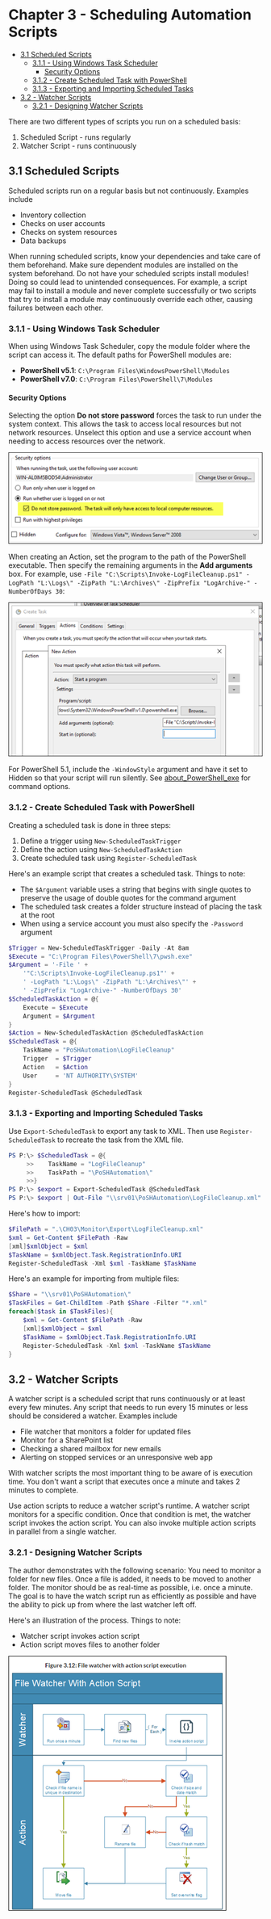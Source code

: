 # Chapter 3 - Scheduling Automation Scripts

- [3.1 Scheduled Scripts](#31-scheduled-scripts)
  - [3.1.1 - Using Windows Task Scheduler](#311---using-windows-task-scheduler)
    - [Security Options](#security-options)
  - [3.1.2 - Create Scheduled Task with PowerShell](#312---create-scheduled-task-with-powershell)
  - [3.1.3 - Exporting and Importing Scheduled Tasks](#313---exporting-and-importing-scheduled-tasks)
- [3.2 - Watcher Scripts](#32---watcher-scripts)
  - [3.2.1 - Designing Watcher Scripts](#321---designing-watcher-scripts)

There are two different types of scripts you run on a scheduled basis:
1. Scheduled Script - runs regularly
2. Watcher Script - runs continuously

## 3.1 Scheduled Scripts
Scheduled scripts run on a regular basis but not continuously. Examples include
- Inventory collection
- Checks on user accounts
- Checks on system resources
- Data backups

When running scheduled scripts, know your dependencies and take care of them beforehand. Make sure dependent modules are installed on the system beforehand. Do not have your scheduled scripts install modules!  Doing so could lead to unintended consequences. For example, a script may fail to install a module and never complete successfully or two scripts that try to install a module may continuously override each other, causing failures between each other. 

### 3.1.1 - Using Windows Task Scheduler
When using Windows Task Scheduler, copy the module folder where the script can access it.  The default paths for PowerShell modules are:

- **PowerShell v5.1**:  `C:\Program Files\WindowsPowerShell\Modules`
- **PowerShell v7.0**:  `C:\Program Files\PowerShell\7\Modules`

#### Security Options
Selecting the option **Do not store password** forces the task to run under the system context. This allows the task to access local resources but not network resources. Unselect this option and use a service account when needing to access resources over the network.  

![](img/2022-09-17-04-25-21.png)

When creating an Action, set the program to the path of the PowerShell executable. Then specify the remaining arguments in the **Add arguments** box. For example, use `-File "C:\Scripts\Invoke-LogFileCleanup.ps1" -LogPath "L:\Logs\" -ZipPath "L:\Archives\" -ZipPrefix "LogArchive-" -NumberOfDays 30`:

![](img/2022-09-17-04-28-24.png)

For PowerShell 5.1, include the `-WindowStyle` argument and have it set to Hidden so that your script will run silently. See [about_PowerShell_exe](https://learn.microsoft.com/en-us/powershell/module/microsoft.powershell.core/about/about_powershell_exe?view=powershell-5.1) for command options.

### 3.1.2 - Create Scheduled Task with PowerShell
Creating a scheduled task is done in three steps:
1. Define a trigger using `New-ScheduledTaskTrigger`
2. Define the action using `New-ScheduledTaskAction`
3. Create scheduled task using `Register-ScheduledTask`

Here's an example script that creates a scheduled task.  Things to note:
- The `$Argument` variable uses a string that begins with single quotes to preserve the usage of double quotes for the command argument
- The scheduled task creates a folder structure instead of placing the task at the root
- When using a service account you must also specify the `-Password` argument

```powershell
$Trigger = New-ScheduledTaskTrigger -Daily -At 8am
$Execute = "C:\Program Files\PowerShell\7\pwsh.exe"
$Argument = '-File ' +
    '"C:\Scripts\Invoke-LogFileCleanup.ps1"' +
    ' -LogPath "L:\Logs\" -ZipPath "L:\Archives\"' +
    ' -ZipPrefix "LogArchive-" -NumberOfDays 30'
$ScheduledTaskAction = @{
    Execute = $Execute
    Argument = $Argument
}
$Action = New-ScheduledTaskAction @ScheduledTaskAction
$ScheduledTask = @{
    TaskName = "PoSHAutomation\LogFileCleanup"
    Trigger  = $Trigger
    Action   = $Action
    User     = 'NT AUTHORITY\SYSTEM'
}
Register-ScheduledTask @ScheduledTask
```

### 3.1.3 - Exporting and Importing Scheduled Tasks
Use `Export-ScheduledTask` to export any task to XML. Then use `Register-ScheduledTask` to recreate the task from the XML file.

```powershell
PS P:\> $ScheduledTask = @{
     >>    TaskName = "LogFileCleanup"
     >>    TaskPath = "\PoSHAutomation\"
     >>}
PS P:\> $export = Export-ScheduledTask @ScheduledTask
PS P:\> $export | Out-File "\\srv01\PoSHAutomation\LogFileCleanup.xml"
```

Here's how to import:  
```powershell
$FilePath = ".\CH03\Monitor\Export\LogFileCleanup.xml"
$xml = Get-Content $FilePath -Raw
[xml]$xmlObject = $xml
$TaskName = $xmlObject.Task.RegistrationInfo.URI
Register-ScheduledTask -Xml $xml -TaskName $TaskName
```

Here's an example for importing from multiple files:  
```powershell
$Share = "\\srv01\PoSHAutomation\"
$TaskFiles = Get-ChildItem -Path $Share -Filter "*.xml"
foreach($task in $TaskFiles){
    $xml = Get-Content $FilePath -Raw
    [xml]$xmlObject = $xml
    $TaskName = $xmlObject.Task.RegistrationInfo.URI
    Register-ScheduledTask -Xml $xml -TaskName $TaskName
}
```

## 3.2 - Watcher Scripts
A watcher script is a scheduled script that runs continuously or at least every few minutes. Any script that needs to run every 15 minutes or less should be considered a watcher. Examples include
- File watcher that monitors a folder for updated files
- Monitor for a SharePoint list
- Checking a shared mailbox for new emails
- Alerting on stopped services or an unresponsive web app

With watcher scripts the most important thing to be aware of is execution time. You don't want a script that executes once a minute and takes 2 minutes to complete.

Use action scripts to reduce a watcher script's runtime. A watcher script monitors for a specific condition. Once that condition is met, the watcher script invokes the action script. You can also invoke multiple action scripts in parallel from a single watcher.

### 3.2.1 - Designing Watcher Scripts
The author demonstrates with the following scenario: You need to monitor a folder for new files. Once a file is added, it needs to be moved to another folder. The monitor should be as real-time as possible, i.e. once a minute. The goal is to have the watch script run as efficiently as possible and have the ability to pick up from where the last watcher left off. 

Here's an illustration of the process. Things to note:
- Watcher script invokes action script
- Action script moves files to another folder

![](img/2022-09-17-05-05-24.png)
